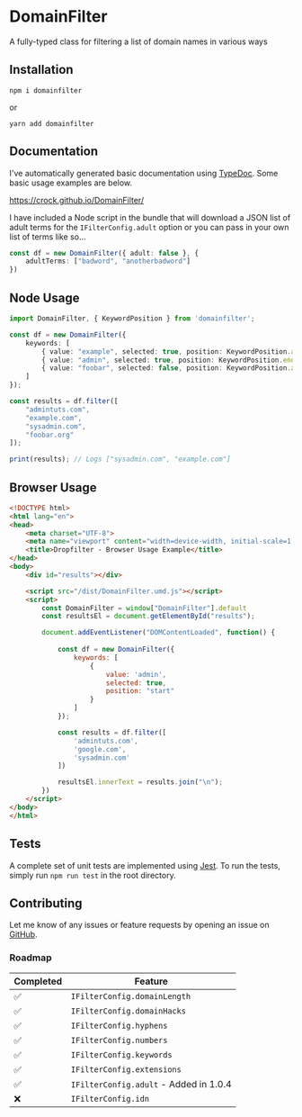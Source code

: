 # DomainFilter
A fully-typed class for filtering a list of domain names in various ways

## Installation

```
npm i domainfilter
```

or 

```
yarn add domainfilter
```

## Documentation

I've automatically generated basic documentation using [TypeDoc](https://typedoc.org). Some basic usage examples are below.

https://crock.github.io/DomainFilter/

I have included a Node script in the bundle that will download a JSON list of adult terms for the `IFilterConfig.adult` option or you can pass in your own list of terms like so...

```ts
const df = new DomainFilter({ adult: false }, {
    adultTerms: ["badword", "anotherbadword"]
})
```

## Node Usage

```typescript
import DomainFilter, { KeywordPosition } from 'domainfilter';

const df = new DomainFilter({
    keywords: [
        { value: "example", selected: true, position: KeywordPosition.anywhere },
        { value: "admin", selected: true, position: KeywordPosition.end },
        { value: "foobar", selected: false, position: KeywordPosition.anywhere },
    ]
});

const results = df.filter([
    "admintuts.com", 
    "example.com", 
    "sysadmin.com", 
    "foobar.org"
]);

print(results); // Logs ["sysadmin.com", "example.com"]
```

## Browser Usage

```html
<!DOCTYPE html>
<html lang="en">
<head>
    <meta charset="UTF-8">
    <meta name="viewport" content="width=device-width, initial-scale=1.0">
    <title>Dropfilter - Browser Usage Example</title>
</head>
<body>
    <div id="results"></div>

    <script src="/dist/DomainFilter.umd.js"></script>
    <script>
        const DomainFilter = window["DomainFilter"].default
        const resultsEl = document.getElementById("results");

        document.addEventListener("DOMContentLoaded", function() {
            
            const df = new DomainFilter({
                keywords: [
                    {
                        value: 'admin',
                        selected: true,
                        position: "start"
                    }
                ]
            });

            const results = df.filter([
                'admintuts.com',
                'google.com',
                'sysadmin.com'
            ])

            resultsEl.innerText = results.join("\n");
        })
    </script>
</body>
</html>
```

## Tests

A complete set of unit tests are implemented using [Jest](https://jestjs.io). 
To run the tests, simply run `npm run test` in the root directory.

## Contributing

Let me know of any issues or feature requests by opening an issue on [GitHub](https://github.com/crock/DomainFilter.git).

### Roadmap

| Completed  | Feature  |
|---|---|
| ✅  |  `IFilterConfig.domainLength` |
| ✅  |  `IFilterConfig.domainHacks` |
| ✅  | `IFilterConfig.hyphens`  |
| ✅  |  `IFilterConfig.numbers` |
| ✅  |  `IFilterConfig.keywords` |
| ✅  |  `IFilterConfig.extensions` |
| ✅  | `IFilterConfig.adult` - Added in 1.0.4 |
| ❌  | `IFilterConfig.idn` |

